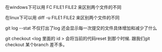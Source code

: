 在windows下可以用 FC FILE1 FILE2  来区别两个文件的不同

在linux下可以用 diff -u FILE1 FILE2 来区别两个文件的不同

git log --stat 不仅打出了log 还会显示每一次提交的文件具体增加和减少了什么

git checkout <log 里面的 id > 会将当前的代码reset 到那个时候. 跟我们git checkout
某个branch 差不多。
